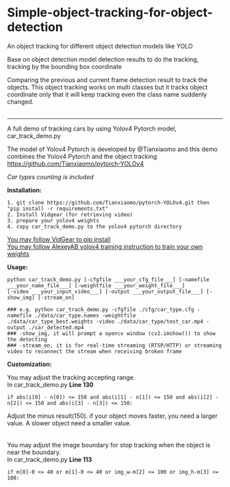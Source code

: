 # Simple-object-tracking-for-object-detection
An object tracking for different object detection models like YOLO

Base on object detection model detection results to do the tracking, tracking by the bounding box coordinate

Comparing the previous and current frame detection result to track the objects.
This object tracking works on multi classes but it tracks object coordinate only that it will keep tracking even the class name suddenly changed.
<br/>
<br/>

----------------------------
A full demo of tracking cars by using Yolov4 Pytorch model, car_track_demo.py

The model of Yolov4 Pytorch is developed by @Tianxiaomo and this demo combines the Yolov4 Pytorch and the object tracking
https://github.com/Tianxiaomo/pytorch-YOLOv4

_Car types counting is included_

**Installation:**
```
1. git clone https://github.com/Tianxiaomo/pytorch-YOLOv4.git then "pip install -r requirements.txt"
2. Install Vidgear (for retrieving video)
3. prepare your yolov4 weights
4. copy car_track_demo.py to the yolov4 pytorch directory
```
[You may follow VidGear to pip install](https://abhitronix.github.io/vidgear/latest/installation/pip_install/)\
[You may follow AlexeyAB yolov4 training instruction to train your own weights](https://github.com/AlexeyAB/darknet)


**Usage:**
```
python car_track_demo.py [-cfgfile ___your_cfg_file___] [-namefile ___your_name_file___] [-weightfile ___your_weight_file___] 
[-video ___your_input_video___] [-output ___your_output_file___] [-show_img] [-stream_on]

### e.g. python car_track_demo.py -cfgfile ./cfg/car_type.cfg -namefile ./data/car_type.names -weightfile ./data/car_type_best.weights -video ./data/car_type/test_car.mp4 -output ./car_detected.mp4
### -show_img, it will prompt a opencv window (cv2.imshow()) to show the detecting 
### -stream_on, it is for real-time streaming (RTSP/HTTP) or streaming video to reconnect the stream when receiving broken frame
```

**Customization:**

You may adjust the tracking accepting range. <br/>
In car_track_demo.py **Line 130**
```
if abs(i[0] - n[0]) <= 150 and abs(i[1] - n[1]) <= 150 and abs(i[2] - n[2]) <= 150 and abs(i[3] - n[3]) <= 150: 
```
Adjust the minus result(150). if your object moves faster, you need a larger value. A slower object need a smaller value.
<br/>
<br/>
<br/>
You may adjust the image boundary for stop tracking when the object is near the boundary. <br/>
In car_track_demo.py **Line 113**
```
if m[0]-0 <= 40 or m[1]-0 <= 40 or img_w-m[2] <= 100 or img_h-m[3] <= 100:
```
